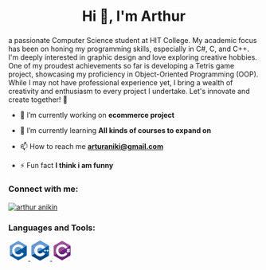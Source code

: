<h1 align="center">Hi 👋, I'm Arthur</h1>
<h3></h3>
a passionate Computer Science student at HIT College. My academic focus has been on honing my programming skills, especially in C#, C, and C++. I'm deeply interested in graphic design and love exploring creative hobbies. One of my proudest achievements so far is developing a Tetris game project, showcasing my proficiency in Object-Oriented Programming (OOP). While I may not have professional experience yet, I bring a wealth of creativity and enthusiasm to every project I undertake. Let's innovate and create together! 🚀</h3>

- 🔭 I’m currently working on **ecommerce project**

- 🌱 I’m currently learning **All kinds of courses to expand on**

- 📫 How to reach me **arturaniki@gmail.com**

- ⚡ Fun fact **I think i am funny**

<h3 align="left">Connect with me:</h3>
<p align="left">
<a href="https://www.behance.net/arthur anikin" target="blank"><img align="center" src="https://raw.githubusercontent.com/rahuldkjain/github-profile-readme-generator/master/src/images/icons/Social/behance.svg" alt="arthur anikin" height="30" width="40" /></a>
</p>

<h3 align="left">Languages and Tools:</h3>
<p align="left"> <a href="https://www.cprogramming.com/" target="_blank" rel="noreferrer"> <img src="https://raw.githubusercontent.com/devicons/devicon/master/icons/c/c-original.svg" alt="c" width="40" height="40"/> </a> <a href="https://www.w3schools.com/cpp/" target="_blank" rel="noreferrer"> <img src="https://raw.githubusercontent.com/devicons/devicon/master/icons/cplusplus/cplusplus-original.svg" alt="cplusplus" width="40" height="40"/> </a> <a href="https://www.w3schools.com/cs/" target="_blank" rel="noreferrer"> <img src="https://raw.githubusercontent.com/devicons/devicon/master/icons/csharp/csharp-original.svg" alt="csharp" width="40" height="40"/> </a> </p>

